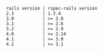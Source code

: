     rails version | rspec-rails version
    2.3           | 1.3.4
    3.0           | >= 2.0
    3.1           | >= 2.6
    3.2           | >= 2.9
    4.0           | >= 2.14
    4.1           | >= 3.0
    4.2           | >= 3.1
